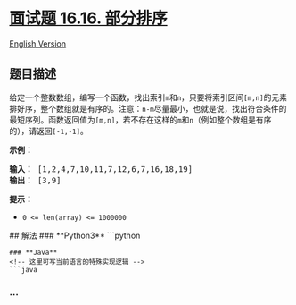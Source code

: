 # [面试题 16.16. 部分排序](https://leetcode.cn/problems/sub-sort-lcci)
[English Version](/lcci/16.15.Master%20Mind/README_EN.md)
## 题目描述
<!-- 这里写题目描述 -->
<p>给定一个整数数组，编写一个函数，找出索引<code>m</code>和<code>n</code>，只要将索引区间<code>[m,n]</code>的元素排好序，整个数组就是有序的。注意：<code>n-m</code>尽量最小，也就是说，找出符合条件的最短序列。函数返回值为<code>[m,n]</code>，若不存在这样的<code>m</code>和<code>n</code>（例如整个数组是有序的），请返回<code>[-1,-1]</code>。</p>
<p><strong>示例：</strong></p>
<pre><strong>输入：</strong> [1,2,4,7,10,11,7,12,6,7,16,18,19]
<strong>输出：</strong> [3,9]
</pre>
<p><strong>提示：</strong></p>
<ul>
<li><code>0 <= len(array) <= 1000000</code></li>
</ul>
## 解法
<!-- 这里可写通用的实现逻辑 -->
<!-- tabs:start -->
### **Python3**
<!-- 这里可写当前语言的特殊实现逻辑 -->
```python

```
### **Java**
<!-- 这里可写当前语言的特殊实现逻辑 -->
```java

```
### **...**
```

```
<!-- tabs:end -->
